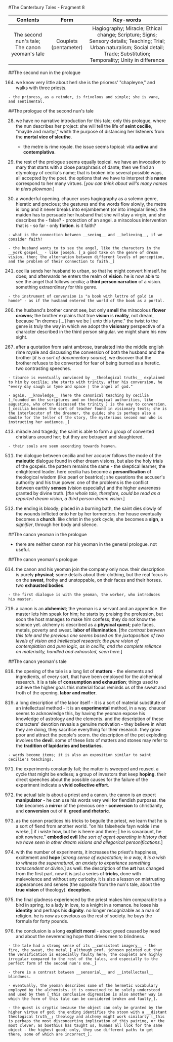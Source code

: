 #The Canterbury Tales - Fragment 8

|Contents|Form|Key-words|
|:---:|:---:|:---:|
|The second nun's tale; The canon yeoman's tale|Couplets (pentameter)|Hagiography; Miracle; Ethical change; Scripture; Signs; Sensory details; Teaching; Trial; Urban naturalism; Social detail; Trade; Substitution; Temporality; Unity in difference|

##The second nun in the prologue

164. we know very little about herl she is the prioress' "chapleyne," and walks with three priests.
	
	- the prioress, as a reinder, is frivolous and simple; she is vane, and sentimental.

##The prologue of the second nun's tale

28. we have no narrative introduction for this tale; only this prologue, where the nun describes her project: she will tell the life of __seint cecilie__, "mayde and martyr," whith the purpose of distancing her listeners from the __mortal vice of sleuthe__.

	- the metre is rime royale. the issue seems topical: vita __activa__ and __contemplativa__.

119. the rest of the prologue seems equally topical. we have an invocation to mary that starts with a close paraphrasis of dante; then we find an etymology of cecilia's name; that is broken into several possible ways, all accepted by the poet. the options that we have to interpret this __name__ correspond to her many virtues. [_you can think about will's many names in piers plowman._]

168. a wonderful opening. chaucer uses hagiography as a solemn genre, hieratic and precious; the gestures and the words flow slowly, the metre is long and it never breaks into enjambement (or into irregular lines). the maiden has to persuade her husband that she will stay a virgin, and she describes the - false? - protection of an angel. a miracolous intervention that is - so far - only __fiction__. is it faith?

	- what is the connection between __seeing__ and __believing__, if we consider faith?

	- the husband wants to to see the angel, like the characters in the __york gospel__ - like joseph. [_a good take on the genre of dream vision, then; the alternation between different levels of perception, and the problem of their connection to faith._]

241. cecilia sends her husband to urban, so that he might convert himself. he does; and afterwards he enters the realm of __vision__. he is now able to see the angel that follows cecilia; a __third person narration__ of a vision. something extraordinary for this genre.

	- the instrument of conversion is "a book with lettre of gold in honde" - as if the husband entered the world of the book as a portal.

266. the husband's brother cannot see, but only __smell__ the miracolous __flower crowns__; the brother explains that true __vision__ is __reality__, not dream, because "in dremes [...] han we be | unto this tyme." the twist to the genre is truly the way in which we adopt the __visionary__ perspective of a character described in the third person singular. we might share his new sight.

329. after a quotation from saint ambrose, translated into the middle english rime royale and discussing the conversion of both the husband and the brother [_it is a sort of documentary source_], we discover that the brother refuses to be converted for fear of being burned as a heretic. two contrasting speeches.

	- tiburce is eventually convinced by __theological truths__ explained to him by cecilia; she starts with trinity. after his conversion, he "every day saugh in tyme and space | the angel of god."

	- again, __knowledge__ (here the canonical teaching by cecilia [_founded on the scriptures and on theological authorities, like augustine, who often discussed the trinity_] is the way to conversion. [_cecilia becomes the sort of teacher found in visionary texts; she is the interlocutor of the dreamer, the guide; she is perhaps also a double for the teller of the story, the mysterious second nun who is instructing her audience._]

413. miracle and tragedy, the saint is able to form a group of converted christians around her; but they are betrayed and slaughtered.

	- their souls are seen ascending towards heaven.

511. the dialogue between cecilia and her accuser follows the mode of the __maieutic__ dialogue found in other dream visions, but also the holy trials of the gospels. the pattern remains the same - the skeptical learner, the enlightened leader. here cecilia has become a __personification__ of theological wisdom (like pearl or beatrice); she questions the accuser's authority and his true power. one of the problems is the conflict between earthly __senses__ (vision especially) and the higher awareness granted by divine truth. [_the whole tale, therefore, could be read as a reported dream vision, a third person dream vision._]

553. the ending is bloody; placed in a burning bath, the saint dies slowly of the wounds inflicted onto her by her tormentors. her house eventually becomes a __church__. like christ in the york cycle, she becomes a __sign__, a _signifier_, through her body and silence.

##The canon yeoman in the prologue

- there are neither canon nor his yeoman in the general prologue. not useful.

##The canon yeoman's prologue

614. the canon and his yeoman join the company only now. their description is purely __physical__; some details about their clothing, but the real focus is on the __sweat__, frothy and unstoppable, on their faces and their horses. two __exhausted bodies__.

	- the first dialogue is with the yeoman, the worker, who introduces his master.

719. a canon is an __alchemist__; the yeoman is a servant and an apprentice. the master lets him speak for him; he starts by praising the profession, but soon the host manages to make him confess; they do not know the science yet. alchemy is described as a __physical quest__; pale faces, metals, poverty and sweat. __labor of illumination__. [_the contrast between this tale and the previous one seems based on the juxtaposition of two levels of vision and intellectual research; the pure vision of contemplation and pure logic, as in cecilia, and the complete reliance on materiality, handled and exhausted, seen here._]

##The canon yeoman's tale

818. the opening of the tale is a long list of __matters__ - the elements and ingredients, of every sort, that have been employed for the alchemical research. it is a tale of __consumption and exhaustion__; things used to achieve the higher goal. this material focus reminds us of the sweat and froth of the opening. __labor and matter__.

930. a long description of the labor itself - it is a sort of material substitute of an intellectual method - it is an __experimental__ method, in a way. chaucer seems to acknowledge this, by having the yeoman expose his knowledge of astrology and the elements. and the description of these characters' devotion reveals a genuine motivation - they believe in what they are doing, they sacrifice everything for their research. they grow poor and attract the people's scorn. the description of the pot exploding involves the __devil__. some of these lists of matters and stones may refer to the __tradition of lapidaries and bestiaries__.

	- words become items; it is also an exposition similar to saint cecilie's teachings.

971. the experiments constantly fail; the matter is sweeped and reused. a cycle that might be endless; a group of investors that keep __hoping__. their direct speeches about the possible causes for the failure of the experiment indicate a __vivid collective effort__.

1073. the actual tale is about a priest and a canon. the canon is an expert __manipulator__ - he can use his words very well for fiendish purposes. the tale becomes a __mirror__ of the previous one - __conversion__ to christianity, and __conversion__ out of it. __greed and rhetoric__.

1175. as the canon practices his tricks to beguile the priest, we learn that he is a sort of fiend from another world. "on his falsehede fayn wolde i me wreke, | if i wiste how, but he is heere and there; | he is sovariaunt, he abit nowhere." __embodied evil__ [_the sort of agent operating in history that we have seen in other dream visions and allegorical personifications._]

1278. with the number of experiments, it increases the priest's happiness, excitement and __hope__ [_strong sense of expectation; in a way, it is a wish to witness the supernatural, an anxiety to experience something transcendent or divine._] as well. the description of the __art__ has changed from the first part. now it is just a series of __tricks__, done with malevolence and without any curiosity. it is also a lesson on mistrusting appearances and senses (the opposite from the nun's tale, about the __true vision__ of theology). __deception__.

1374. the final gladness experienced by the priest makes him comparable to a bird in spring, to a lady in love, to a knight in a romance. he loses his __identity__ and perhaps his __dignity__. no longer recognizable as a man of religion. he is now as covetous as the rest of society. he buys the formula for forty pounds.

1481. the conclusion is a long __explicit moral__ - about greed caused by need and about the neverending hope that drives men to blindness.

	- the tale had a strong sense of its __consistent imagery__ - the fire, the sweat, the metal [_although prof. johnson pointed out that the versification is especially faulty here; the couplets are highly irregular compared to the rest of the tales, and especially to the perfect form of the second nun's one._]

	- there is a contrast between __sensorial__ and __intellectual__ blindness.

	- eventually, the yeoman describes some of the hermetic vocabulary employed by the alchemists. it is conveived to be solely understood and used by them [_this conclusive digression is also another way in which the form of this tale can be considered broken and faulty_].

	- the quest is cryptic because the object can only be granted by the higher virtue of god; the ending identifies the stoon with a __distant theological truth__; theology and alchemy might work similarly [_this is perhaps the most disconcerting implication of this pairing, or the most clever; as boethius has taught us, humans all llok for the same object - the highest good; only, they use different paths to get there, some of which are incorrect_].
